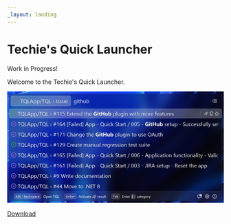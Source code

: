 ```yaml
---
_layout: landing
---
```


# Techie's Quick Launcher

Work in Progress!

Welcome to the Techie's Quick Launcher.

![=2x](Images/MainWindow.png)

[Download](https://github.com/TQLApp/TQL/releases/latest)
